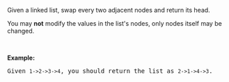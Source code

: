 <div><p>Given a&nbsp;linked list, swap every two adjacent nodes and return its head.</p>

<p>You may <strong>not</strong> modify the values in the list's nodes, only nodes itself may be changed.</p>

<p>&nbsp;</p>

<p><strong>Example:</strong></p>

<pre>Given <code>1-&gt;2-&gt;3-&gt;4</code>, you should return the list as <code>2-&gt;1-&gt;4-&gt;3</code>.
</pre>
</div>
